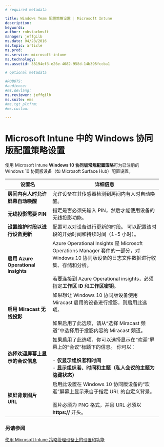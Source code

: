 ```yaml
---
# required metadata

title: Windows Team 配置策略设置 | Microsoft Intune
description:
keywords:
author: robstackmsft
manager: jeffgilb
ms.date: 04/28/2016
ms.topic: article
ms.prod:
ms.service: microsoft-intune
ms.technology:
ms.assetid: 38194ef3-e26e-4682-958d-14b395fccba1

# optional metadata

#ROBOTS:
#audience:
#ms.devlang:
ms.reviewer: jeffgilb
ms.suite: ems
#ms.tgt_pltfrm:
#ms.custom:

---
```


# Microsoft Intune 中的 Windows 协同版配置策略设置
使用 Microsoft Intune **Windows 10 协同版常规配置策略**可为已注册的 Windows 10 协同版设备（如 Microsoft Surface Hub）配置设置。

|设置名|详细信息|
|----------------|-----------|
|**房间内有人时允许屏幕自动唤醒**|允许设备在其传感器检测到房间内有人时自动唤醒。|
|**无线投影需要 PIN**|指定是否必须先输入 PIN，然后才能使用设备的无线投影功能。|
|**设置维护时段以进行设备更新**|配置可以对设备进行更新的时段。 可以配置该时段的开始时间和持续时间（1-5 小时）。|
|**启用 Azure Operational Insights**|Azure Operational Insights 是 Microsoft Operations Manager 套件的一部分，对 Windows 10 协同版设备的日志文件数据进行收集、存储和分析。<br /><br />若要连接到 Azure Operational insights，必须指定**工作区 ID** 和**工作区密钥**。|
|**启用 Miracast 无线投影**|如果想让 Windows 10 协同版设备使用 Miracast 启用的设备进行投影，则启用此选项。<br /><br />如果启用了此选项，请从“选择 Miracast 频道”中选择用于投影内容的 Miracast 频道。|
|**选择欢迎屏幕上显示的会议信息**|如果启用了此选项，你可以选择显示在“欢迎”屏幕上的“会议”标题下的信息。 你可以：<br /><br />-   **仅显示组织者和时间**<br />-   **显示组织者、时间和主题（私人会议的主题为隐藏状态）**|
|**锁屏背景图片 URL**|启用此设置在 Windows 10 协同版设备的“欢迎”屏幕上显示来自于指定 URL 的自定义背景。<br /><br />图片必须为 PNG 格式，并且 URL 必须以 **https://** 开头。|


### 另请参阅
[使用 Microsoft Intune 策略管理设备上的设置和功能](manage-settings-and-features-on-your-devices-with-microsoft-intune-policies.md)



<!--HONumber=May16_HO2-->


